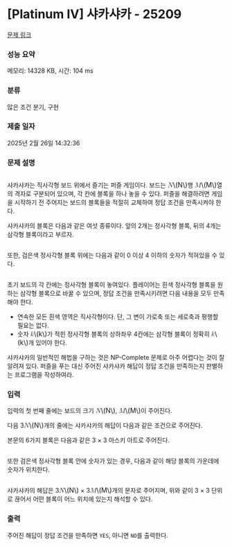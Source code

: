 # [Platinum IV] 샤카샤카 - 25209 

[문제 링크](https://www.acmicpc.net/problem/25209) 

### 성능 요약

메모리: 14328 KB, 시간: 104 ms

### 분류

많은 조건 분기, 구현

### 제출 일자

2025년 2월 26일 14:32:36

### 문제 설명

<p style="text-align: center;"><img alt="" src="https://upload.acmicpc.net/a81d25e3-746c-42bb-837a-7a3d83d4bb09/-/preview/"></p>

<p>샤카샤카는 직사각형 보드 위에서 즐기는 퍼즐 게임이다. 보드는 <mjx-container class="MathJax" jax="CHTML" style="font-size: 109%; position: relative;"><mjx-math class="MJX-TEX" aria-hidden="true"><mjx-mi class="mjx-i"><mjx-c class="mjx-c1D441 TEX-I"></mjx-c></mjx-mi></mjx-math><mjx-assistive-mml unselectable="on" display="inline"><math xmlns="http://www.w3.org/1998/Math/MathML"><mi>N</mi></math></mjx-assistive-mml><span aria-hidden="true" class="no-mathjax mjx-copytext">\(N\)</span></mjx-container>행 <mjx-container class="MathJax" jax="CHTML" style="font-size: 109%; position: relative;"><mjx-math class="MJX-TEX" aria-hidden="true"><mjx-mi class="mjx-i"><mjx-c class="mjx-c1D440 TEX-I"></mjx-c></mjx-mi></mjx-math><mjx-assistive-mml unselectable="on" display="inline"><math xmlns="http://www.w3.org/1998/Math/MathML"><mi>M</mi></math></mjx-assistive-mml><span aria-hidden="true" class="no-mathjax mjx-copytext">\(M\)</span></mjx-container>열의 격자로 구분되어 있으며, 각 칸에 블록을 하나 놓을 수 있다. 퍼즐을 해결하려면 게임을 시작하기 전 주어지는 보드의 블록들을 적절히 교체하여 정답 조건을 만족시켜야 한다.</p>

<p>샤카샤카의 블록은 다음과 같은 여섯 종류이다. 앞의 2개는 정사각형 블록, 뒤의 4개는 삼각형 블록이라고 부르자.</p>

<p style="text-align: center;"><img alt="" src="https://upload.acmicpc.net/14676062-7e08-4f1d-bcc6-ac454708f5f8/-/preview/"></p>

<p>또한, 검은색 정사각형 블록 위에는 다음과 같이 0 이상 4 이하의 숫자가 적혀있을 수 있다.</p>

<p style="text-align: center;"><img alt="" src="https://upload.acmicpc.net/5f943877-c77b-4a42-a5ff-3dfab6abda3e/-/preview/"></p>

<p>초기 보드의 각 칸에는 정사각형 블록이 놓여있다. 플레이어는 흰색 정사각형 블록을 원하는 삼각형 블록으로 바꿀 수 있으며, 정답 조건을 만족시키려면 다음 내용을 모두 만족해야 한다.</p>

<ul>
	<li>연속한 모든 흰색 영역은 직사각형이다. 단, 그 변이 가로축 또는 세로축과 평행할 필요는 없다.</li>
	<li>숫자 <mjx-container class="MathJax" jax="CHTML" style="font-size: 109%; position: relative;"><mjx-math class="MJX-TEX" aria-hidden="true"><mjx-mi class="mjx-i"><mjx-c class="mjx-c1D458 TEX-I"></mjx-c></mjx-mi></mjx-math><mjx-assistive-mml unselectable="on" display="inline"><math xmlns="http://www.w3.org/1998/Math/MathML"><mi>k</mi></math></mjx-assistive-mml><span aria-hidden="true" class="no-mathjax mjx-copytext">\(k\)</span></mjx-container>가 적힌 정사각형 블록의 상하좌우 4칸에는 삼각형 블록이 정확히 <mjx-container class="MathJax" jax="CHTML" style="font-size: 109%; position: relative;"><mjx-math class="MJX-TEX" aria-hidden="true"><mjx-mi class="mjx-i"><mjx-c class="mjx-c1D458 TEX-I"></mjx-c></mjx-mi></mjx-math><mjx-assistive-mml unselectable="on" display="inline"><math xmlns="http://www.w3.org/1998/Math/MathML"><mi>k</mi></math></mjx-assistive-mml><span aria-hidden="true" class="no-mathjax mjx-copytext">\(k\)</span></mjx-container>개 있어야 한다.</li>
</ul>

<p>샤카샤카의 일반적인 해법을 구하는 것은 NP-Complete 문제로 아주 어렵다는 것이 잘 알려져 있다. 퍼즐을 푸는 대신 주어진 샤카샤카 해답이 정답 조건을 만족하는지 판별하는 프로그램을 작성하여라.</p>

### 입력 

 <p>입력의 첫 번째 줄에는 보드의 크기 <mjx-container class="MathJax" jax="CHTML" style="font-size: 109%; position: relative;"><mjx-math class="MJX-TEX" aria-hidden="true"><mjx-mi class="mjx-i"><mjx-c class="mjx-c1D441 TEX-I"></mjx-c></mjx-mi></mjx-math><mjx-assistive-mml unselectable="on" display="inline"><math xmlns="http://www.w3.org/1998/Math/MathML"><mi>N</mi></math></mjx-assistive-mml><span aria-hidden="true" class="no-mathjax mjx-copytext">\(N\)</span></mjx-container>, <mjx-container class="MathJax" jax="CHTML" style="font-size: 109%; position: relative;"><mjx-math class="MJX-TEX" aria-hidden="true"><mjx-mi class="mjx-i"><mjx-c class="mjx-c1D440 TEX-I"></mjx-c></mjx-mi></mjx-math><mjx-assistive-mml unselectable="on" display="inline"><math xmlns="http://www.w3.org/1998/Math/MathML"><mi>M</mi></math></mjx-assistive-mml><span aria-hidden="true" class="no-mathjax mjx-copytext">\(M\)</span></mjx-container>이 주어진다.</p>

<p>다음 3<mjx-container class="MathJax" jax="CHTML" style="font-size: 109%; position: relative;"><mjx-math class="MJX-TEX" aria-hidden="true"><mjx-mi class="mjx-i"><mjx-c class="mjx-c1D441 TEX-I"></mjx-c></mjx-mi></mjx-math><mjx-assistive-mml unselectable="on" display="inline"><math xmlns="http://www.w3.org/1998/Math/MathML"><mi>N</mi></math></mjx-assistive-mml><span aria-hidden="true" class="no-mathjax mjx-copytext">\(N\)</span></mjx-container>개의 줄에는 샤카샤카의 해답이 다음과 같은 조건으로 주어진다.</p>

<p>본문의 6가지 블록은 다음과 같은 3 × 3 아스키 아트로 주어진다.</p>

<p style="text-align: center;"><img alt="" src="https://upload.acmicpc.net/474543a8-e55c-465a-a32b-746ffcf604d3/-/preview/"></p>

<p>또한 검은색 정사각형 블록 안에 숫자가 있는 경우, 다음과 같이 해당 블록의 가운데에 숫자가 위치한다.</p>

<p style="text-align: center;"><img alt="" src="https://upload.acmicpc.net/764f39b4-8766-403c-b369-a7f9b06331ef/-/preview/"></p>

<p>샤카샤카의 해답은 3<mjx-container class="MathJax" jax="CHTML" style="font-size: 109%; position: relative;"><mjx-math class="MJX-TEX" aria-hidden="true"><mjx-mi class="mjx-i"><mjx-c class="mjx-c1D441 TEX-I"></mjx-c></mjx-mi></mjx-math><mjx-assistive-mml unselectable="on" display="inline"><math xmlns="http://www.w3.org/1998/Math/MathML"><mi>N</mi></math></mjx-assistive-mml><span aria-hidden="true" class="no-mathjax mjx-copytext">\(N\)</span></mjx-container> × 3<mjx-container class="MathJax" jax="CHTML" style="font-size: 109%; position: relative;"><mjx-math class="MJX-TEX" aria-hidden="true"><mjx-mi class="mjx-i"><mjx-c class="mjx-c1D440 TEX-I"></mjx-c></mjx-mi></mjx-math><mjx-assistive-mml unselectable="on" display="inline"><math xmlns="http://www.w3.org/1998/Math/MathML"><mi>M</mi></math></mjx-assistive-mml><span aria-hidden="true" class="no-mathjax mjx-copytext">\(M\)</span></mjx-container>개의 문자로 주어지며, 위와 같이 3 × 3 단위로 끊어서 어떤 블록이 어느 위치에 있는지 해석할 수 있다.</p>

### 출력 

 <p>주어진 해답이 정답 조건을 만족하면 <code>YES</code>, 아니면 <code>NO</code>를 출력한다.</p>

